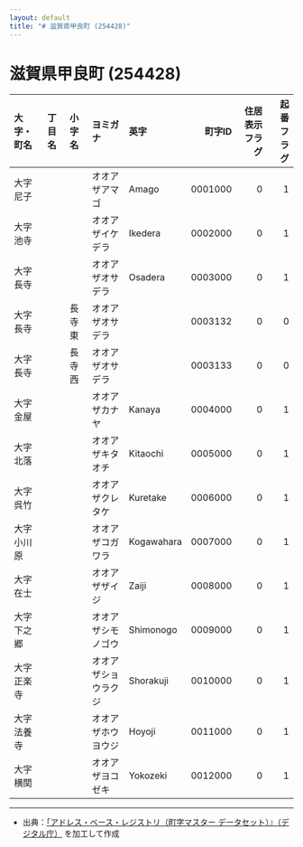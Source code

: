 ```yaml
---
layout: default
title: "# 滋賀県甲良町 (254428)"
---
```


# 滋賀県甲良町 (254428)

| 大字・町名 | 丁目名 | 小字名 | ヨミガナ | 英字 | 町字ID | 住居表示フラグ | 起番フラグ |
|:--------|:------|:------|:-----------------|:---------------------|--------:|----------:|--------:|
| 大字尼子 |  |  | オオアザアマゴ | Amago | 0001000 | 0 | 1 |
| 大字池寺 |  |  | オオアザイケデラ | Ikedera | 0002000 | 0 | 1 |
| 大字長寺 |  |  | オオアザオサデラ | Osadera | 0003000 | 0 | 1 |
| 大字長寺 |  | 長寺東 | オオアザオサデラ |  | 0003132 | 0 | 0 |
| 大字長寺 |  | 長寺西 | オオアザオサデラ |  | 0003133 | 0 | 0 |
| 大字金屋 |  |  | オオアザカナヤ | Kanaya | 0004000 | 0 | 1 |
| 大字北落 |  |  | オオアザキタオチ | Kitaochi | 0005000 | 0 | 1 |
| 大字呉竹 |  |  | オオアザクレタケ | Kuretake | 0006000 | 0 | 1 |
| 大字小川原 |  |  | オオアザコガワラ | Kogawahara | 0007000 | 0 | 1 |
| 大字在士 |  |  | オオアザザイジ | Zaiji | 0008000 | 0 | 1 |
| 大字下之郷 |  |  | オオアザシモノゴウ | Shimonogo | 0009000 | 0 | 1 |
| 大字正楽寺 |  |  | オオアザショウラクジ | Shorakuji | 0010000 | 0 | 1 |
| 大字法養寺 |  |  | オオアザホウヨウジ | Hoyoji | 0011000 | 0 | 1 |
| 大字横関 |  |  | オオアザヨコゼキ | Yokozeki | 0012000 | 0 | 1 |

---

- 出典：[「アドレス・ベース・レジストリ（町字マスター データセット）』（デジタル庁）](https://www.digital.go.jp/policies/base_registry_address/) を加工して作成